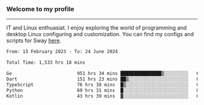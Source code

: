 ### Welcome to my profile

---

IT and Linux enthuasiat. I enjoy exploring the world of programming and desktop Linux configuring and customization. You can find my configs and scripts for Sway [here](https://github.com/uroborosq/mess-of-linux-configurations).

<!-- <div display="block">
 	<img align="left" width="48%" alt="isocalendar" src=".github/metrics/isocalendar_metrics.svg" />
	<img align="center" width="48%" alt="contributions" src=".github/metrics/contributions_metrics.svg" />
	<img align="center" alt="languages" src=".github/metrics/languages_metrics.svg" />
</div> -->

<!-- ![](https://komarev.com/ghpvc/?username=uroborosq&color=success&style=flat-square) -->
<!-- [](https://img.shields.io/github/last-commit/uroborosq/uroborosq?label=Profile%20updated&style=flat-square) -->

<!--START_SECTION:waka-->

```txt
From: 13 February 2023 - To: 24 June 2024

Total Time: 1,533 hrs 18 mins

Go                        951 hrs 34 mins ███████████████▒░░░░░░░░░   61.40 %
Dart                      151 hrs 23 mins ██▒░░░░░░░░░░░░░░░░░░░░░░   09.77 %
TypeScript                76 hrs 38 mins  █▒░░░░░░░░░░░░░░░░░░░░░░░   04.95 %
Python                    69 hrs 31 mins  █░░░░░░░░░░░░░░░░░░░░░░░░   04.49 %
Kotlin                    43 hrs 39 mins  ▓░░░░░░░░░░░░░░░░░░░░░░░░   02.82 %
```

<!--END_SECTION:waka-->

